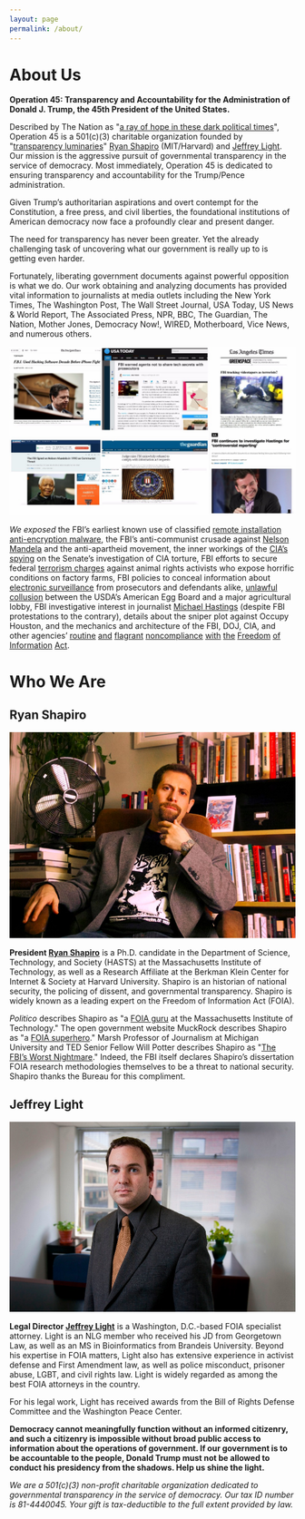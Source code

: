 ```yaml
---
layout: page
permalink: /about/
---
```


# About Us

**Operation 45: Transparency and Accountability for the Administration of Donald J. Trump, the 45th President of the United States.**

Described by The Nation as "[a ray of hope in these dark political times](https://www.thenation.com/article/your-guide-to-the-sprawling-new-anti-trump-resistance-movement/)", Operation 45 is a 501(c)(3) charitable organization founded by "[transparency luminaries](https://www.gofundme.com/operation-45)" [Ryan Shapiro](https://twitter.com/_rshapiro) (MIT/Harvard) and [Jeffrey Light](https://twitter.com/_lightlaw). Our mission is the aggressive pursuit of governmental transparency in the service of democracy. Most immediately, Operation 45 is dedicated to ensuring transparency and accountability for the Trump/Pence administration.

Given Trump’s authoritarian aspirations and overt contempt for the Constitution, a free press, and civil liberties, the foundational institutions of American democracy now face a profoundly clear and present danger.

The need for transparency has never been greater. Yet the already challenging task of uncovering what our government is really up to is getting even harder.

Fortunately, liberating government documents against powerful opposition is what we do.  Our work obtaining and analyzing documents has provided vital information to journalists at media outlets including the New York Times, The Washington Post, The Wall Street Journal, USA Today, US News & World Report, The Associated Press, NPR, BBC, The Guardian, The Nation, Mother Jones, Democracy Now!, WIRED, Motherboard, Vice News, and numerous others.

![](/images/media-hits-collection.jpg)

*We exposed* the FBI’s earliest known use of classified [remote installation anti-encryption malware](http://www.nytimes.com/2016/04/14/technology/fbi-tried-to-defeat-encryption-10-years-ago-files-show.html?smid=tw-nytimes&smtyp=cur&_r=0), the FBI’s anti-communist crusade against [Nelson Mandela](http://www.usnews.com/news/articles/2014/07/10/the-fbi-spied-on-nelson-mandela-in-1990-as-communist-threat) and the anti-apartheid movement, the inner workings of the [CIA’s spying](https://news.vice.com/article/the-google-search-that-made-the-cia-spy-on-the-us-senate) on the Senate’s investigation of CIA torture, FBI efforts to secure federal [terrorism charges](https://ccrjustice.org/files/11.12.29_Greenscare_VideotapersTerrorists_LATimes.pdf) against animal rights activists who expose horrific conditions on factory farms, FBI policies to conceal information about [electronic surveillance](http://www.usatoday.com/story/news/2016/04/20/fbi-memos-surveillance-secrecy/83280968/) from prosecutors and defendants alike, [unlawful collusion](http://bigstory.ap.org/article/a0a7a3fb1f6449f992f2410c577d919b/apnewsbreak-egg-group-scrambled-over-eggless-mayo-maker) between the USDA’s American Egg Board and a major agricultural lobby, FBI investigative interest in journalist [Michael Hastings](http://america.aljazeera.com/articles/2013/9/9/fbi-releases-redacteddocumentonmichaelhastings.html) (despite FBI protestations to the contrary), details about the sniper plot against Occupy Houston, and the mechanics and architecture of the FBI, DOJ, CIA, and other agencies’ [routine](https://www.theguardian.com/us-news/2016/jan/30/judge-rules-fbi-unlawfully-refused-answer-foia-requests) [and](http://www.motherjones.com/politics/2013/11/foia-ryan-shapiro-fbi-files-lawsuit) [flagrant](https://www.theguardian.com/politics/2016/jul/16/justice-department-freedom-of-information-computer-system) [noncompliance](http://www.huffingtonpost.com/2013/11/14/fbi-foia_n_4270021.html) [with](https://shadowproof.com/2016/02/03/court-decision-stops-fbi-from-eviscerating-freedom-of-information-act/) [the](http://www.metro.us/news/this-mit-scholar-is-taking-on-the-cia/tmWniq---77N09bYMZJHTI/) [Freedom](https://newrepublic.com/article/133871/big-food-doesnt-want-know) [of](http://radioboston.legacy.wbur.org/2013/11/21/the-man-who-foiad-too-much) [Information](http://radioboston.legacy.wbur.org/2013/11/21/the-man-who-foiad-too-much) [Act](http://radioboston.legacy.wbur.org/2013/11/21/the-man-who-foiad-too-much).


# Who We Are

## Ryan Shapiro

![Ryan Shapiro](/images/ryan-shapiro.jpg)

**President [Ryan Shapiro](https://twitter.com/_rshapiro)** is a Ph.D. candidate in the Department of Science, Technology, and Society (HASTS) at the Massachusetts Institute of Technology, as well as a Research Affiliate at the Berkman Klein Center for Internet & Society at Harvard University. Shapiro is an historian of national security, the policing of dissent, and governmental transparency. Shapiro is widely known as a leading expert on the Freedom of Information Act (FOIA).

*Politico* describes Shapiro as "a [FOIA guru](http://www.politico.com/tipsheets/morning-agriculture/2016/08/hampton-creek-just-mayo-scandal-spreads-a-well-worn-path-for-gmo-labeling-enforcement-cattlemen-test-esa-voluntary-conservation-push-215731) at the Massachusetts Institute of Technology." The open government website MuckRock describes Shapiro as "a [FOIA superhero](https://www.muckrock.com/news/archives/2013/dec/20/requesters-voice-ryan-shapiro-street-fighting-fbi-/)." Marsh Professor of Journalism at Michigan University and TED Senior Fellow Will Potter describes Shapiro as "[The FBI’s Worst Nightmare](http://www.greenisthenewred.com/blog/ryan-shapiro-fbi-lawsuit/7365/)." Indeed, the FBI itself declares Shapiro’s dissertation FOIA research methodologies themselves to be a threat to national security. Shapiro thanks the Bureau for this compliment.

## Jeffrey Light

![Jeffrey Light](/images/jeffrey-light.jpg)

**Legal Director [Jeffrey Light](https://twitter.com/_lightlaw)** is a Washington, D.C.-based FOIA specialist attorney. Light is an NLG member who received his JD from Georgetown Law, as well as an MS in Bioinformatics from Brandeis University. Beyond his expertise in FOIA matters, Light also has extensive experience in activist defense and First Amendment law, as well as police misconduct, prisoner abuse, LGBT, and civil rights law. Light is widely regarded as among the best FOIA attorneys in the country.

For his legal work, Light has received awards from the Bill of Rights Defense Committee and the Washington Peace Center.

**Democracy cannot meaningfully function without an informed citizenry, and such a citizenry is impossible without broad public access to information about the operations of government. If our government is to be accountable to the people, Donald Trump must not be allowed to conduct his presidency from the shadows. Help us shine the light.**

*We are a 501(c)(3) non-profit charitable organization dedicated to governmental transparency in the service of democracy. Our tax ID number is 81-4440045. Your gift is tax-deductible to the full extent provided by law.*
